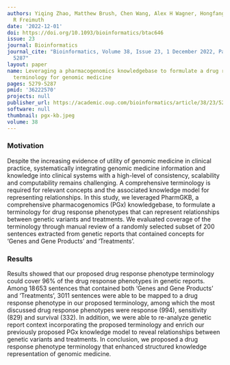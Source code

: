 ```yaml
---
authors: Yiqing Zhao, Matthew Brush, Chen Wang, Alex H Wagner, Hongfang Liu, Robert
  R Freimuth
date: '2022-12-01'
doi: https://doi.org/10.1093/bioinformatics/btac646
issue: 23
journal: Bioinformatics
journal_cite: "Bioinformatics, Volume 38, Issue 23, 1 December 2022, Pages 5279\u2013\
  5287"
layout: paper
name: Leveraging a pharmacogenomics knowledgebase to formulate a drug response phenotype
  terminology for genomic medicine
pages: 5279-5287
pmid: '36222570'
projects: null
publisher_url: https://academic.oup.com/bioinformatics/article/38/23/5279/6759370
software: null
thumbnail: pgx-kb.jpeg
volume: 38
---
```

### Motivation

Despite the increasing evidence of utility of genomic medicine in clinical practice, systematically integrating genomic medicine information and knowledge into clinical systems with a high-level of consistency, scalability and computability remains challenging. A comprehensive terminology is required for relevant concepts and the associated knowledge model for representing relationships. In this study, we leveraged PharmGKB, a comprehensive pharmacogenomics (PGx) knowledgebase, to formulate a terminology for drug response phenotypes that can represent relationships between genetic variants and treatments. We evaluated coverage of the terminology through manual review of a randomly selected subset of 200 sentences extracted from genetic reports that contained concepts for ‘Genes and Gene Products’ and ‘Treatments’.

### Results

Results showed that our proposed drug response phenotype terminology could cover 96% of the drug response phenotypes in genetic reports. Among 18 653 sentences that contained both ‘Genes and Gene Products’ and ‘Treatments’, 3011 sentences were able to be mapped to a drug response phenotype in our proposed terminology, among which the most discussed drug response phenotypes were response (994), sensitivity (829) and survival (332). In addition, we were able to re-analyze genetic report context incorporating the proposed terminology and enrich our previously proposed PGx knowledge model to reveal relationships between genetic variants and treatments. In conclusion, we proposed a drug response phenotype terminology that enhanced structured knowledge representation of genomic medicine.

